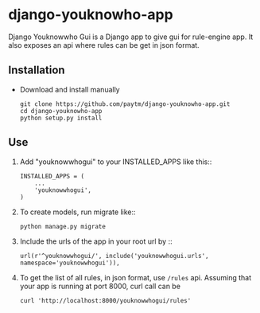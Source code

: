 # django-youknowho-app

Django Youknowwho Gui is a Django app to give gui for rule-engine app. It also exposes an api
where rules can be get in json format.

## Installation

* Download and install manually

    ```
    git clone https://github.com/paytm/django-youknowho-app.git
    cd django-youknowho-app
    python setup.py install
    ```

## Use

1. Add "youknowwhogui" to your INSTALLED_APPS like this::

    ```
    INSTALLED_APPS = (
        ...
        'youknowwhogui',
    )
    ```

2. To create models, run migrate like::

    ```
    python manage.py migrate
    ```

3. Include the urls of the app in your root url by ::

    ```
    url(r'^youknowwhogui/', include('youknowwhogui.urls', namespace='youknowwhogui')),
    ```

4. To get the list of all rules, in json format, use `/rules` api. Assuming that your app is running
    at port 8000, curl call can be 

    ```
    curl 'http://localhost:8000/youknowwhogui/rules'
    ```
